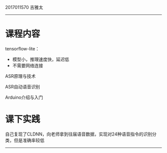 2017011570 吉雅太

___

# 课程内容

tensorflow-lite：

- 模型小，推理速度快，延迟低
- 不需要网络连接

ASR原理与技术

ASR自动语音识别

Arduino介绍与入门

# 课下实践

自己复现了CLDNN，向老师拿到往届语音数据，实现对24种语音指令的识别分类，但是准确率较低

___

